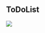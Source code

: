 ## ToDoList


<img src="https://user-images.githubusercontent.com/54235714/107856431-76e1d600-6e6b-11eb-9821-573651cc84b3.png">

